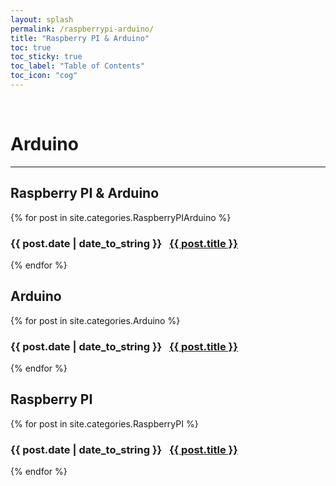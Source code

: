 ```yaml
---
layout: splash
permalink: /raspberrypi-arduino/
title: "Raspberry PI & Arduino"
toc: true
toc_sticky: true
toc_label: "Table of Contents"
toc_icon: "cog"
---
```

<br>

# Arduino
<hr>

## Raspberry PI & Arduino
{% for post in site.categories.RaspberryPIArduino %}
  <h3>
    <span>{{ post.date | date_to_string }}</span> &nbsp;
    <a href="{{ post.url }}">{{ post.title }}</a>
  </h3>
{% endfor %}

## Arduino
{% for post in site.categories.Arduino %}
  <h3>
    <span>{{ post.date | date_to_string }}</span> &nbsp;
    <a href="{{ post.url }}">{{ post.title }}</a>
  </h3>
{% endfor %}

## Raspberry PI
{% for post in site.categories.RaspberryPI %}
  <h3>
    <span>{{ post.date | date_to_string }}</span> &nbsp;
    <a href="{{ post.url }}">{{ post.title }}</a>
  </h3>
{% endfor %}